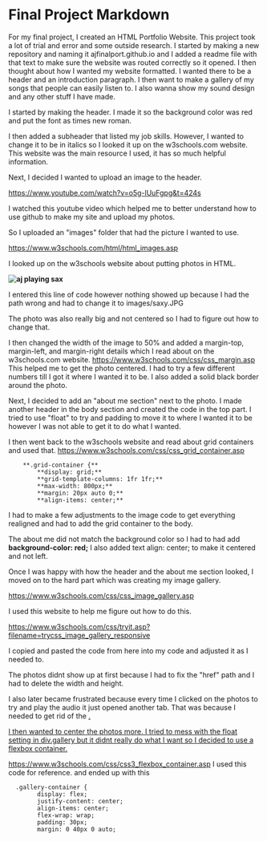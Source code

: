 # Final Project Markdown
For my final project, I created an HTML Portfolio Website. This project took a lot of trial and error and some outside research. 
I started by making a new repository and naming it ajfinalport.github.io and I added a readme file with that text to make sure the website was routed correctly so it opened. 
I then thought about how I wanted my website formatted. I wanted there to be a header and an introduction paragraph. I then want to make a gallery of my songs that people can easily listen to. 
I also wanna show my sound design and any other stuff I have made. 

I started by making the header. I made it so the background color was red and put the font as times new roman. 

I then added a subheader that listed my job skills. However, I wanted to change it to be in italics so I looked it up on the w3schools.com website. This website was the main resource I used, it has so much helpful information. 

Next, I decided I wanted to upload an image to the header. 

https://www.youtube.com/watch?v=o5g-lUuFgpg&t=424s

I watched this youtube video which helped me to better understand how to use github to make my site and upload my photos. 

So I uploaded an "images" folder that had the picture I wanted to use. 

https://www.w3schools.com/html/html_images.asp

I looked up on the w3schools website about putting photos in HTML. 

**<img src="saxy.JPG" alt="aj playing sax">**

I entered this line of code however nothing showed up because I had the path wrong and had to change it to images/saxy.JPG

The photo was also really big and not centered so I had to figure out how to change that. 

I then changed the width of the image to 50% and added a margin-top, margin-left, and margin-right details which I read about on the w3schools.com website. https://www.w3schools.com/css/css_margin.asp
This helped me to get the photo centered. I had to try a few different numbers till I got it where I wanted it to be. I also added a solid black border around the photo.

Next, I decided to add an "about me section" next to the photo. I made another header in the body section and created the code in the top part. I tried to use "float" to try and padding to move it to where I wanted it to be however I was not able to get it to do what I wanted. 

I then went back to the w3schools website and read about grid containers and used that. https://www.w3schools.com/css/css_grid_container.asp 
      
        **.grid-container {**
            **display: grid;**
            **grid-template-columns: 1fr 1fr;**
            **max-width: 800px;**
            **margin: 20px auto 0;**
            **align-items: center;**

I had to make a few adjustments to the image code to get everything realigned and had to add the grid container to the body. 

The about me did not match the background color so I had to had add
**background-color: red;** 
I also added text align: center; to make it centered and not left. 

Once I was happy with how the header and the about me section looked, I moved on to the hard part which was creating my image gallery. 

https://www.w3schools.com/css/css_image_gallery.asp

I used this website to help me figure out how to do this. 

https://www.w3schools.com/css/tryit.asp?filename=trycss_image_gallery_responsive

I copied and pasted the code from here into my code and adjusted it as I needed to. 

The photos didnt show up at first because I had to fix the "href" path and I had to delete the width and height. 

I also later became frustrated because every time I clicked on the photos to try and play the audio it just opened another tab. That was because I needed to get rid of the <a target="_blank" href="doubletakes.png">. 

I then wanted to center the photos more. I tried to mess with the float setting in div.gallery but it didnt really do what I want so I decided to use a flexbox container. 

https://www.w3schools.com/css/css3_flexbox_container.asp I used this code for reference. and ended up with this 

      .gallery-container {
            display: flex;
            justify-content: center;
            align-items: center;
            flex-wrap: wrap;
            padding: 30px; 
            margin: 0 40px 0 auto; 






        







      









